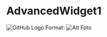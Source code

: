 # AdvancedWidget1

![GitHub Logo](/images/logo.png)
Format:  ![Alt Foto](https://drive.google.com/open?id=0ByNLpiRZ8pebU05ycVZwSDJUMWs)
